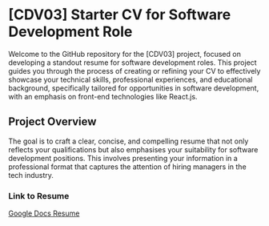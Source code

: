 # [CDV03] Starter CV for Software Development Role

Welcome to the GitHub repository for the [CDV03] project, focused on developing a standout resume for software development roles. This project guides you through the process of creating or refining your CV to effectively showcase your technical skills, professional experiences, and educational background, specifically tailored for opportunities in software development, with an emphasis on front-end technologies like React.js.

## Project Overview

The goal is to craft a clear, concise, and compelling resume that not only reflects your qualifications but also emphasises your suitability for software development positions. This involves presenting your information in a professional format that captures the attention of hiring managers in the tech industry.

### Link to Resume
[Google Docs Resume](<https://docs.google.com/document/d/1hw88_v1bIxsTMhzgxrhIGCCK7vvBwW3VkrZXk7iaHWY/edit?usp=sharing>)
